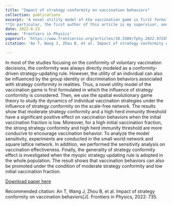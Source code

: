 ```yaml
---
title: "Impact of strategy conformity on vaccination behaviors"
collection: publications
excerpt: 'A novel utility model of the vaccination game is first formulated in which the influence of strategy conformity is considered. Then, we use the spatial evolutionary game theory to study the dynamics of individual vaccination strategies under the influence of strategy conformity on the scale-free network.  
**In particular, the first author of this article is my supervisor, and I am the second author.**'
date: 2022-8-23
venue: 'Frontiers in Physics'
paperurl: 'https://www.frontiersin.org/articles/10.3389/fphy.2022.972457/full'
citation: 'An T, Wang J, Zhou B, et al. Impact of strategy conformity on vaccination behaviors[J]. Frontiers in Physics, 2022: 735.'

---
```

 In most of the studies focusing on the conformity of voluntary vaccination decisions, the conformity was always directly modeled as a conformity-driven strategy-updating rule. However, the utility of an individual can also be influenced by the group identity or discrimination behaviors associated with strategy conformity in realities. Thus, a novel utility model of the vaccination game is first formulated in which the influence of strategy conformity is considered. Then, we use the spatial evolutionary game theory to study the dynamics of individual vaccination strategies under the influence of strategy conformity on the scale-free network. The results show that moderate strategy conformity and a high herd immunity threshold have a significant positive effect on vaccination behaviors when the initial vaccination fraction is low. Moreover, for a high initial vaccination fraction, the strong strategy conformity and high herd immunity threshold are more conducive to encourage vaccination behavior. To analyze the model sensitivity, experiments are conducted in the small world network and square lattice network. In addition, we performed the sensitivity analysis on vaccination effectiveness. Finally, the generality of strategy conformity effect is investigated when the myopic strategy updating rule is adopted in the whole population. The result shows that vaccination behaviors can also be promoted under the condition of moderate strategy conformity and low initial vaccination fraction.
 
[Download paper here](../files/2022fip.pdf)

Recommended citation: An T, Wang J, Zhou B, et al. Impact of strategy conformity on vaccination behaviors[J]. Frontiers in Physics, 2022: 735.

